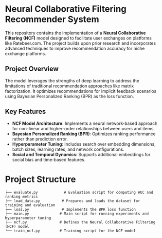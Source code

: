 # Neural Collaborative Filtering Recommender System

This repository contains the implementation of a **Neural Collaborative Filtering (NCF)** model designed to facilitate user exchanges on platforms like Ratebeer.com. The project builds upon prior research and incorporates advanced techniques to improve recommendation accuracy for niche exchange platforms.

## Project Overview

The model leverages the strengths of deep learning to address the limitations of traditional recommendation approaches like matrix factorization. It optimizes recommendations for implicit feedback scenarios using Bayesian Personalized Ranking (BPR) as the loss function.

## Key Features

- **NCF Model Architecture**: Implements a neural network-based approach for non-linear and higher-order relationships between users and items.
- **Bayesian Personalized Ranking (BPR)**: Optimizes ranking performance rather than prediction error.
- **Hyperparameter Tuning**: Includes search over embedding dimensions, batch sizes, learning rates, and network configurations.
- **Social and Temporal Dynamics**: Supports additional embeddings for social bias and time-based features.

# Project Structure

```shell
├── evaluate.py            # Evaluation script for computing AUC and ranking metrics
├── load_data.py          # Prepares and loads the dataset for training and evaluation
├── loss.py               # Implements the BPR loss function
├── main.py              # Main script for running experiments and hyperparameter tuning
├── ncf.py               # Defines the Neural Collaborative Filtering (NCF) model
└── train_ncf.py         # Training script for the NCF model


